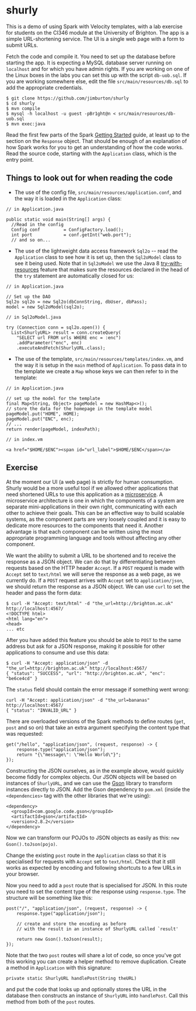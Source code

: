 # shurly

This is a demo of using Spark with Velocity templates, with a lab exercise for students
on the CI346 module at the University of Brighton. The app is a 
simple URL-shortening service. The UI is a single web page with a 
form to submit URLs.

Fetch the code and compile it. You need to set up the database before
starting the app. It is expecting a MySQL database server running on 
`localhost` and for which you have admin rights. If you are working on one
of the Linux boxes in the labs you can set this up with the script `db-uob.sql`. 
If you are working somewhere else, edit the file `src/main/resources/db.sql` to add 
the appropriate credentials.

```
$ git clone https://github.com/jimburton/shurly
$ cd shurly
$ mvn compile
$ mysql -h localhost -u guest -pBr1ght@n < src/main/resources/db-uob.sql
$ mvn exec:java
```

Read the first few parts of the Spark [Getting Started](http://sparkjava.com/documentation) 
guide, at least up to the section on the `Response` object. That should be enough of an
explanation of how Spark works for you to get an understanding of how the code works. 
Read the source code, starting with the `Application` class, which is the entry point. 

## Things to look out for when reading the code

+ The use of the config file, `src/main/resources/application.conf`,
and the way it is loaded in the `Application` class:

```
// in Application.java

public static void main(String[] args) {
  //Read in the config
  Config conf         = ConfigFactory.load();
  int port            = conf.getInt("web.port");
  // and so on...
```

+ The use of the lightweight data access framework `Sql2o` -- read
the `Application` class to see how it is set up, then the `Sql2oModel` class
to see it being used. Note that in `Sql2oModel` we use the Java 8 
[try-with-resources](https://docs.oracle.com/javase/tutorial/essential/exceptions/tryResourceClose.html) feature
that makes sure the resources declared in the head of the `try` statement are automatically
closed for us:

```
// in Application.java

// Set up the DAO
Sql2o sql2o = new Sql2o(dbConnString, dbUser, dbPass);
model = new Sql2oModel(sql2o);

// in Sql2oModel.java

try (Connection conn = sql2o.open()) {
  List<ShurlyURL> result = conn.createQuery(
    "SELECT url FROM urls WHERE enc = :enc")
    .addParameter("enc", enc)
    .executeAndFetch(ShurlyURL.class);
```

+ The use of the template, `src/main/resources/templates/index.vm`,
and the way it is setup in the `main` method of `Application`. To pass data in to the template we
create a `Map` whose keys we can then refer to in the template:

```
// in Application.java

// set up the model for the template
final Map<String, Object> pageModel = new HashMap<>();
// store the data for the homepage in the template model
pageModel.put("HOME", HOME);
pageModel.put("ENC", enc);
// ...
return render(pageModel, indexPath);
            
// in index.vm

<a href="$HOME/$ENC"><span id="url_label">$HOME/$ENC</span></a>
```

## Exercise

At the moment our UI (a web page) is strictly for human consumption. Shurly would be a more useful
tool if we allowed other applications that need shortened URLs to use this application 
as a [microservice](https://en.wikipedia.org/wiki/Microservices). A microservice architecture is 
one in which the components of a system are separate mini-applications in their own right, 
communicating with each other to achieve their goals. This can be an effective way to build 
scalable systems, as the component parts are very loosely coupled and it is easy to
dedicate more resources to the components that need it. Another advantage is that each component
can be written using the most appropriate programming language and tools without affecting any
other component.

We want the ability to submit a URL to be shortened and to receive the response as a JSON object.
We can do that by differentiating between requests based on the HTTP header `Accept`. If a `POST` 
request is made with `Accept` set to `text/html` we will serve the response as a web page, as we 
currently do. If a `POST` request arrives with `Accept` set to `application/json`, we should return 
the response as a JSON object. We can use `curl` to set the header and pass the form data:

```
$ curl -H "Accept: text/html" -d "the_url=http://brighton.ac.uk" http://localhost:4567/
<!DOCTYPE html>
<html lang="en">
<head>
... etc
```

After you have added this feature you should be able to `POST` to the same address but ask for a
JSON response, making it possible for other applications to consume and use this data:

```
$ curl -H "Accept: application/json" -d "the_url=http://brighton.ac.uk" http://localhost:4567/
{ "status": "SUCCESS", "url": "http://brighton.ac.uk", "enc": "be6ce4cd" }
```

The `status` field should contain the error message if something went wrong:

```
curl -H "Accept: application/json" -d "the_url=bananas" http://localhost:4567/
{ "status": "INVALID_URL" }
```

There are overloaded versions of the Spark methods to define routes (`get`, `post` and so on) that
take an extra argument specifying the content type that was requested:

```
get("/hello", "application/json", (request, response) -> {
    response.type("application/json");
    return "{\"message\": \"Hello World\"}";
});
```

Constructing the JSON ourselves, as in the example above, would quickly become fiddly for complex
objects. Our JSON objects will be based on instances of `ShurlyURL`, and we can use the 
[Gson](https://github.com/google/gson) library to transform instances directly to JSON. Add the Gson 
dependency to `pom.xml` (inside the `<dependencies>` tag with the other libraries that we're 
using):

```
<dependency>
  <groupId>com.google.code.gson</groupId>
  <artifactId>gson</artifactId>
  <version>2.8.2</version>
</dependency>
``` 

Now we can transform our POJOs to JSON objects as easily as this: `new Gson().toJson(pojo)`.

Change the existing `post` route in the `Application` class so that it is specialised for requests
with `Accept` set to `text/html`. Check that it still works as expected by encoding and 
following shortcuts to a few URLs in your browser.
 
Now you need to add a `post` route that is specialised for JSON. In this route you need to set the 
content type of the response using `response.type`. The structure will be something like this:

```
post("/", "application/json", (request, response) -> {
    response.type("application/json");
    
    // create and store the encoding as before
    // with the result in an instance of ShurlyURL called `result'
 
    return new Gson().toJson(result);
});
```

Note that the two `post` routes will share a lot of code, so once you've got this working you can 
create a helper method to remove duplication. Create a method in `Application` with this signature:

```
private static ShurlyURL handlePost(String theURL)
```

and put the code that looks up and optionally stores the URL in the database then constructs an 
instance of `ShurlyURL` into `handlePost`. Call this method from both of the `post` routes.

